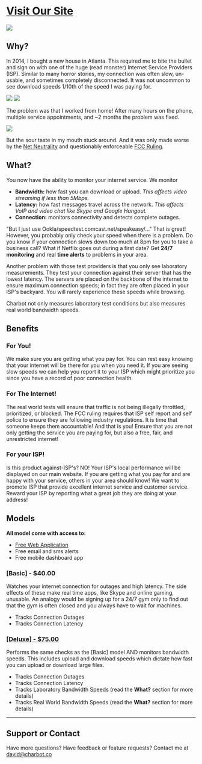 # [Visit Our Site](http://charbot.github.io/Marketing/)


![](http://i.imgur.com/weB3a5Xm.jpg)

## Why?

In 2014, I bought a new house in Atlanta. This required me to bite the bullet and sign on with one of the huge (read monster) Internet Service Providers (ISP). Similar to many horror stories, my connection was often slow, un-usable, and sometimes completely disconnected. It was not uncommon to see download speeds 1/10th of the speed I was paying for. 

![](http://imgur.com/kVqf0R7m.png)
![](http://imgur.com/AWYsrEZm.png)

The problem was that I worked from home! After many hours on the phone, multiple service appointments, and ~2 months the problem was fixed.

![](http://imgur.com/fCcfihtm.png)

But the sour taste in my mouth stuck around. And it was only made worse by the [Net Neutrality](http://www.savetheinternet.com/how-save-internet) and questionably enforceable [FCC Ruling](https://www.fcc.gov/document/fcc-adopts-strong-sustainable-rules-protect-open-internet).

## What?

You now have the ability to monitor your internet service. We monitor

* **Bandwidth:** how fast you can download or upload. _This affects video streaming if less than 5Mbps._
* **Latency:** how fast messages travel across the network. _This affects VoIP and video chat like Skype and Google Hangout._
* **Connection:** monitors connectivity and detects complete outages. 

"But I just use Ookla/speedtest.comcast.net/speakeasy/..." That is great! However, you probably only check your speed when there is a problem. Do you know if your connection slows down too much at 8pm for you to take a business call? What if Netflix goes out during a first date? Get **24/7 monitoring** and real **time alerts** to problems in your area.

Another problem with those test providers is that you only see laboratory measurements. They test your connection against their server that has the lowest latency. The servers are placed on the backbone of the internet to ensure maximum connection speeds; in fact they are often placed in your ISP's backyard. You will rarely experience these speeds while browsing.

Charbot not only measures laboratory test conditions but also measures real world bandwidth speeds.

## Benefits

### For You!
We make sure you are getting what you pay for. You can rest easy knowing that your internet will be there for you when you need it. If you are seeing slow speeds we can help you report it to your ISP which might prioritize you since you have a record of poor connection health.

### For The Internet!
The real world tests will ensure that traffic is not being illegally throttled, prioritized, or blocked. The FCC ruling requires that ISP self report and self police to ensure they are following industry regulations. It is time that someone keeps them accountable! And that is you! Ensure that you are not only getting the service you are paying for, but also a free, fair, and unrestricted internet!

### For your ISP!
Is this product against-ISP's? NO! Your ISP's local performance will be displayed on our main website. If you are getting what you pay for and are happy with your service, others in your area should know! We want to promote ISP that provide excellent internet service and customer service. Reward your ISP by reporting what a great job they are doing at your address!

## Models

**All model come with access to:**

* [Free Web Application](http://imgur.com/a/Gep6V)
* Free email and sms alerts
* Free mobile dashboard app

### \[Basic\] - $40.00
Watches your internet connection for outages and high latency. The side effects of these make real time apps, like Skype and online gaming, unusable. An analogy would be signing up for a 24/7 gym only to find out that the gym is often closed and you always have to wait for machines.

* Tracks Connection Outages
* Tracks Connection Latency

### [\[Deluxe\] - $75.00](http://imgur.com/a/Gep6V)
Performs the same checks as the \[Basic\] model AND monitors bandwidth speeds. This includes upload and download speeds which dictate how fast you can upload or download large files.

* Tracks Connection Outages
* Tracks Connection Latency
* Tracks Laboratory Bandwidth Speeds (read the **What?** section for more details)
* Tracks Real World Bandwidth Speeds (read the **What?** section for more details)


***


## Support or Contact
Have more questions? Have feedback or feature requests?
Contact me at david@charbot.co
